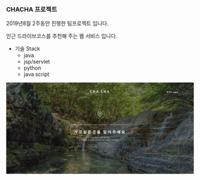 ### CHACHA 프로젝트

2019년8월 2주동안 진행한 팀프로젝트 입니다.

인근 드라이브코스를 추천해 주는 웹 서비스 입니다.

* 기술 Stack 
  * java
  * jsp/servlet
  * python
  * java script
<img src="main.JPG">
